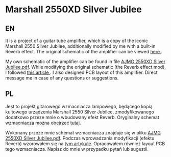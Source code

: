 # Marshall 2550XD Silver Jubilee

## EN
It is a project of a guitar tube amplifier, which is a copy of the iconic Marshall 2550 Silver Jubilee, additionally modified by me with a built-in Reverb effect. The original schematic of the amplifier can be viewed <a href = "https://www.thetubestore.com/lib/thetubestore/schematics/Marshall/Marshall-25-Anniversary-Silver-Jubilee-25-50W-2550-Schematic.pdf"> here </a>.

My own schematic of the amplifier can be found in file <a href = "https://github.com/AleXand3rG/Marshall-2550XD-Silver-Jubilee/blob/main/AJMG%202550XD%20Silver%20Jubilee.pdf"> AJMG 2550XD Silver Jubilee.pdf</a>. While modifying the original schematic (the Reverb effect mod), I followed <a href = "https://guitar.com/guides/diy-workshop/build-tube-spring-reverb-unit-amplifier/"> this article </a>. I also designed PCB layout of this amplifier. Direct message me in case of any questions or suggestions.


## PL
Jest to projekt gitarowego wzmacniacza lampowego, będącego kopią kultowego urządzenia Marshall 2550 Silver Jubilee, zmodyfikowanego dodatkowo przeze mnie o wbudowany efekt Reverb. Oryginalny schemat wzmacniacza można obejrzeć <a href = "https://www.thetubestore.com/lib/thetubestore/schematics/Marshall/Marshall-25-Anniversary-Silver-Jubilee-25-50W-2550-Schematic.pdf">tutaj</a>.

Wykonany przeze mnie schemat wzmacniacza znajduje się w pliku <a href = "https://github.com/AleXand3rG/Marshall-2550XD-Silver-Jubilee/blob/main/AJMG%202550XD%20Silver%20Jubilee.pdf">AJMG 2550XD Silver Jubilee.pdf</a>. Podczas wprowadzania modyfikacji (efektu Reverb) wzorowałem się na <a href = "https://guitar.com/guides/diy-workshop/build-tube-spring-reverb-unit-amplifier/">tym artykule</a>. Opracowałem również layout PCB tego wzmacniacza. Napisz do mnie w przypadku pytań lub sugestii.
